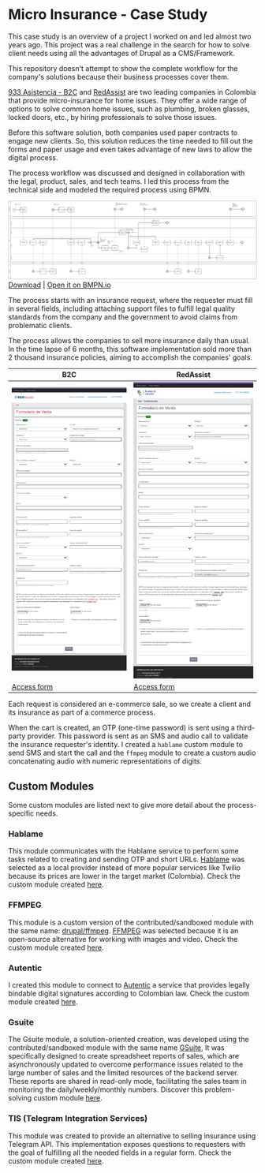 # Micro Insurance - Case Study

This case study is an overview of a project I worked on and led almost two years ago. This project was a real challenge in the search for how to solve client needs using all the advantages of Drupal as a CMS/Framework.

This repository doesn't attempt to show the complete workflow for the company's solutions because their business processes cover them.

[933 Asistencia - B2C](https://933asistencia.com/) and [RedAssist](https://vivetranquilo.co/) are two leading companies in Colombia that provide micro-insurance for home issues. They offer a wide range of options to solve common home issues, such as plumbing, broken glasses, locked doors, etc., by hiring professionals to solve those issues.

Before this software solution, both companies used paper contracts to engage new clients. So, this solution reduces the time needed to fill out the forms and paper usage and even takes advantage of new laws to allow the digital process.

The process workflow was discussed and designed in collaboration with the legal, product, sales, and tech teams. I led this process from the technical side and modeled the required process using BPMN.

![Diagram](./.project/assets/digital-signature-diagram.svg)
[Download](./.project/assets/digital-signature-diagram.bpmn) | [Open it on BMPN.io](https://bpmn.io/)

The process starts with an insurance request, where the requester must fill in several fields, including attaching support files to fulfill legal quality standards from the company and the government to avoid claims from problematic clients.

The process allows the companies to sell more insurance daily than usual. In the time lapse of 6 months, this software implementation sold more than 2 thousand insurance policies, aiming to accomplish the companies' goals.

| B2C | RedAssist |
| --- | --------- |
| ![Diagram](./.project/assets/b2c.png) | ![Diagram](./.project/assets/redassist.png) |
| [Access form](https://ventas.b2c.net.co/sale/b2c/steps/427) | [Access form](https://ventas.b2c.net.co/virtual/redassist/miventa) |

Each request is considered an e-commerce sale, so we create a client and its insurance as part of a commerce process.

When the cart is created, an OTP (one-time password) is sent using a third-party provider. This password is sent as an SMS and audio call to validate the insurance requester's identity. I created a `hablame` custom module to send SMS and start the call and the `ffmpeg` module to create a custom audio concatenating audio with numeric representations of digits.

## Custom Modules

Some custom modules are listed next to give more detail about the process-specific needs.

### Hablame

This module communicates with the Hablame service to perform some tasks related to creating and sending OTP and short URLs. [Hablame](https://www.hablame.co/) was selected as a local provider instead of more popular services like Twilio because its prices are lower in the target market (Colombia). Check the custom module created [here](./web/modules/custom/hablame/).

### FFMPEG

This module is a custom version of the contributed/sandboxed module with the same name: [drupal/ffmpeg](https://www.drupal.org/project/ffmpeg). [FFMPEG](https://ffmpeg.org/) was selected because it is an open-source alternative for working with images and video. Check the custom module created [here](./web/modules/custom/ffmpeg/).

### Autentic

I created this module to connect to [Autentic](https://autenticlatam.com/) a service that provides legally bindable digital signatures according to Colombian law. Check the custom module created [here](./web/modules/custom/autentic/).

### Gsuite

The Gsuite module, a solution-oriented creation, was developed using the contributed/sandboxed module with the same name [GSuite](https://www.drupal.org/project/gsuite), It was specifically designed to create spreadsheet reports of sales, which are asynchronously updated to overcome performance issues related to the large number of sales and the limited resources of the backend server. These reports are shared in read-only mode, facilitating the sales team in monitoring the daily/weekly/monthly numbers. Discover this problem-solving custom module [here](./web/modules/custom/gsuite/).

### TIS (Telegram Integration Services)

This module was created to provide an alternative to selling insurance using Telegram API. This implementation exposes questions to requesters with the goal of fulfilling all the needed fields in a regular form. Check the custom module created [here](./web/modules/custom/tis/).
